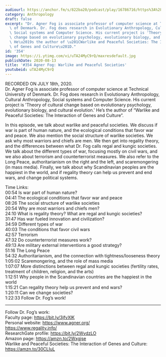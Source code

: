 ```yaml
---
audiourl: https://anchor.fm/s/822ba20/podcast/play/16786716/https%3A%2F%2Fd3ctxlq1ktw2nl.cloudfront.net%2Fstaging%2F2020-6-19%2Fd2f1f302-79e8-6e02-d78b-618b16533e4e.m4a
category: Anthropology
draft: false
excerpt: "Dr. Agner Fog is associate professor of computer science at Technical University\
  \ of Denmark. Dr. Fog does research in Evolutionary Anthropology, Cultural Anthropology,\
  \ Social systems and Computer Science. His current project is 'Theory of cultural\
  \ change based on evolutionary psychology, evolutionary biology, and cultural evolution.'\
  \ He\u2019s the author of \u201CWarlike and Peaceful Societies: The Interaction\
  \ of Genes and Culture\u201D."
id: '354'
image: https://i.ytimg.com/vi/uTA24MyC9rQ/maxresdefault.jpg
publishDate: 2020-08-13
title: '#354 Agner Fog: Warlike and Peaceful Societies'
youtubeid: uTA24MyC9rQ
---
```

<div class="timelinks">

RECORDED ON JULY 18th, 2020.  
Dr. Agner Fog is associate professor of computer science at Technical University of Denmark. Dr. Fog does research in Evolutionary Anthropology, Cultural Anthropology, Social systems and Computer Science. His current project is 'Theory of cultural change based on evolutionary psychology, evolutionary biology, and cultural evolution.' He’s the author of “Warlike and Peaceful Societies: The Interaction of Genes and Culture”.

In this episode, we talk about warlike and peaceful societies. We discuss if war is part of human nature, and the ecological conditions that favor war and peace. We also mention the social structure of warlike societies. We ask why most warriors and chiefs are men. We then get into regality theory, and the differences between what Dr. Fog calls regal and kungic societies. We talk about the different types of war, focusing mostly on civil wars, and we also about terrorism and counterterrorist measures. We also refer to the Long Peace, authoritarianism on the right and the left, and scaremongering (in mass media). Finally, we talk about why Scandinavian peoples are the happiest in the world, and if regality theory can help us prevent and end wars, and change political systems.

Time Links:  
<time>00:54</time> Is war part of human nature?  
<time>04:41</time> The ecological conditions that favor war and peace  
<time>08:26</time> The social structure of warlike societies  
<time>20:54</time> Why are most warriors and chiefs men?  
<time>24:10</time> What is regality theory? What are regal and kungic societies?  
<time>31:47</time> Has war fueled innovation and civilization?  
<time>34:59</time> Different types of war  
<time>40:03</time> The conditions that favor civil wars  
<time>42:57</time> Terrorism  
<time>47:32</time> Do counterterrorist measures work?  
<time>49:13</time> Are military external interventions a good strategy?  
<time>51:16</time> The Long Peace  
<time>54:32</time> Authoritarianism, and the connection with tightness/looseness theory  
<time>1:05:02</time> Scaremongering, and the role of mass media    
<time>1:07:07</time> More distinctions between regal and kungic societies (fertility rates, treatment of children, religion, and the arts)  
<time>1:12:51</time> Why people in the Scandinavian countries are the happiest in the world  
<time>1:15:21</time> Can regality theory help us prevent and end wars?  
<time>1:20:11</time> Can we change societies?  
<time>1:22:33</time> Follow Dr. Fog’s work!

---

Follow Dr. Fog’s work:  
Faculty page: https://bit.ly/3jfvXlK  
Personal website: https://www.agner.org/  
https://www.regality.info/  
ResearchGate profile: https://bit.ly/2WvdzLO  
Amazon page: https://amzn.to/2Wxgjse  
Warlike and Peaceful Societies: The Interaction of Genes and Culture: https://amzn.to/30CLIuL
</div>

